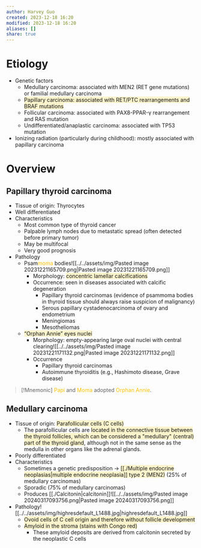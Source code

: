 ```yaml
---
author: Harvey Guo
created: 2023-12-18 16:20
modified: 2023-12-18 16:20
aliases: []
share: true
---
```

# Etiology
- Genetic factors
	- Medullary carcinoma: associated with MEN2 (RET gene mutations) or familial medullary carcinoma
	- <span style="background:rgba(240, 200, 0, 0.2)">Papillary carcinoma: associated with RET/PTC rearrangements and BRAF mutations</span>
	- Follicular carcinoma: associated with PAX8-PPAR-γ rearrangement and RAS mutation
	- Undifferentiated/anaplastic carcinoma: associated with TP53 mutation
- Ionizing radiation (particularly during childhood): mostly associated with papillary carcinoma
# Overview
## Papillary thyroid carcinoma 
- Tissue of origin: Thyrocytes
- Well differentiated
- Characteristics
	- Most common type of thyroid cancer
	- Palpable lymph nodes due to metastatic spread (often detected before primary tumor)
	- May be multifocal
	- Very good prognosis
 - Pathology
	 - Psam<font color="#ffc000">moma</font> bodies![[../../assets/img/Pasted image 20231221165709.png|Pasted image 20231221165709.png]]
		- Morphology: <span style="background:rgba(240, 200, 0, 0.2)">concentric lamellar calcifications</span>
		- Occurrence: seen in diseases associated with calcific degeneration
			- Papillary thyroid carcinomas (evidence of psammoma bodies in thyroid tissue should always raise suspicion of malignancy)
			- Serous papillary cystadenocarcinoma of ovary and endometrium
			- Meningiomas
			- Mesotheliomas
	- <span style="background:rgba(240, 200, 0, 0.2)">“Orphan Annie” eyes nuclei</span>
		- Morphology: empty-appearing large oval nuclei with central clearing![[../../assets/img/Pasted image 20231221171132.png|Pasted image 20231221171132.png]]
		- Occurrence
			- Papillary thyroid carcinomas
			- Autoimmune thyroiditis (e.g., Hashimoto disease, Grave disease)

>[!Mnemonic] 
><font color="#ffc000">Papi</font> and <font color="#ffc000">Moma</font> adopted <font color="#ffc000">Orphan Annie</font>.
## Medullary carcinoma
- Tissue of origin: <span style="background:rgba(240, 200, 0, 0.2)">Parafollicular cells (C cells)</span>
	- The parafollicular cells are <span style="background:rgba(240, 200, 0, 0.2)">located in the connective tissue between the thyroid follicles, which can be considered a "medullary" (central) part of the thyroid gland</span>, although not in the same sense as the medulla in other organs like the adrenal glands.
- Poorly differentiated
- Characteristics
	- Sometimes a genetic predisposition → <span style="background:rgba(240, 200, 0, 0.2)">[[./Multiple endocrine neoplasias|multiple endocrine neoplasia]] type 2 (MEN2)</span> (25% of medullary carcinomas)
	- Sporadic (75% of medullary carcinomas)
	- Produces [[./Calcitonin|calcitonin]]![[../../assets/img/Pasted image 20240317093756.png|Pasted image 20240317093756.png]]
- Pathology![[../../assets/img/highresdefault_L1488.jpg|highresdefault_L1488.jpg]]
	- <span style="background:rgba(240, 200, 0, 0.2)">Ovoid cells of C cell origin and therefore without follicle development</span>
	- <span style="background:rgba(240, 200, 0, 0.2)">Amyloid in the stroma (stains with Congo red)</span>
		- These amyloid deposits are derived from calcitonin secreted by the neoplastic C cells
